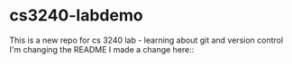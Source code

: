 # cs3240-labdemo
This is a new repo for cs 3240 lab - learning about git and version control
I'm changing the README
I made a change here::
